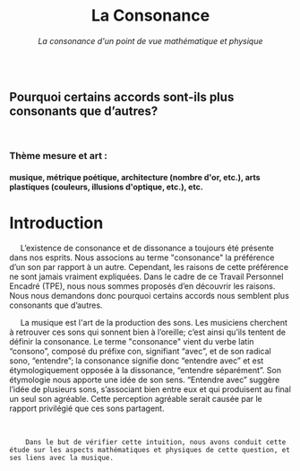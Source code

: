 <center>
<h1>La Consonance</h1>




<h6>La consonance d'un point de vue mathématique et physique</h6>
</center>




<p>
&nbsp;
</p>

<h2>
Pourquoi certains accords sont-ils plus consonants que d’autres?
</h2>

<p>
&nbsp;
</p>


<h3>Thème mesure et art :</h3>

<h4>musique, métrique poétique, architecture (nombre d'or, etc.), arts plastiques (couleurs, illusions d'optique, etc.), etc.</h4>

<h1>Introduction</h1>

<p>&nbsp;&nbsp;&nbsp;&nbsp;
    L’existence de consonance et de dissonance a toujours été présente dans nos esprits. Nous associons au terme "consonance" la préférence d’un son par rapport à un autre. 
    Cependant, les raisons de cette préférence ne sont jamais vraiment expliquées. Dans le cadre de ce Travail Personnel Encadré (TPE), nous nous sommes proposés d’en découvrir les raisons. Nous nous demandons donc pourquoi certains accords nous semblent plus consonants que d’autres.
</p>
<p>&nbsp;&nbsp;&nbsp;&nbsp;
	La musique est l'art de la production des sons. Les musiciens cherchent à retrouver ces sons qui sonnent bien à l’oreille; c’est ainsi qu’ils tentent de définir la consonance. Le terme "consonance" vient du verbe latin “consono”, composé du préfixe con, signifiant “avec”, et de son radical sono, “entendre”; la consonance signifie donc “entendre avec” et est étymologiquement opposée à la dissonance, “entendre séparément”. Son étymologie nous apporte une idée de son sens. “Entendre avec” suggère l’idée de plusieurs sons, s’associant bien entre eux et qui produisent au final un seul son agréable. Cette perception agréable serait causée par le rapport privilégié que ces sons partagent.
</p>
<p>&nbsp;&nbsp;&nbsp;&nbsp;
	
		Dans le but de vérifier cette intuition, nous avons conduit cette étude sur les aspects mathématiques et physiques de cette question, et ses liens avec la musique.
	
</p>
